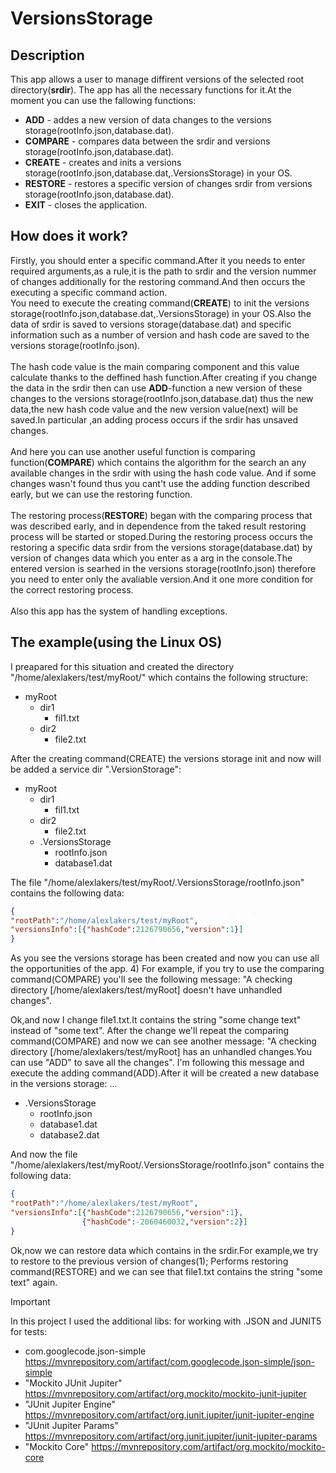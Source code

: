 # VersionsStorage
## Description
  This app allows a user to manage diffirent versions of the selected root directory(<strong>srdir</strong>).
The app has all the necessary functions for it.At the moment you can use the fallowing functions:
 - <strong>ADD</strong> - addes a new version of data changes to the versions storage(rootInfo.json,database.dat).
 - <strong>COMPARE</strong> - compares data between the srdir and versions storage(rootInfo.json,database.dat).
 - <strong>CREATE</strong> - creates and inits a versions storage(rootInfo.json,database.dat,.VersionsStorage) in your OS.
 - <strong>RESTORE</strong> - restores a specific version of changes srdir from versions storage(rootInfo.json,database.dat).
 - <strong>EXIT</strong> - closes the application.

## How does it work?
Firstly, you should enter a specific command.After it you needs to enter required arguments,as a rule,it is the path to srdir and the version nummer of changes additionally for the restoring command.And then occurs the executing a specific command action. 
  <br>You need to execute the creating command(<strong>CREATE</strong>) to init the versions storage(rootInfo.json,database.dat,.VersionsStorage) in your OS.Also the data of 
srdir is saved to versions storage(database.dat) and specific information such as a number of version and hash code are saved to the versions storage(rootInfo.json).</br>
  <br>The hash code value is the main comparing component and this value calculate thanks to the deffined hash function.After creating if you change the data in the srdir then can use <strong>ADD</strong>-function a new version of these changes to the versions storage(rootInfo.json,database.dat) thus the new data,the new hash code value and the new version value(next) will be saved.In particular ,an adding process occurs if the srdir has unsaved changes.</br>
  <br>And here you can use another useful function is comparing function(<strong>COMPARE</strong>) which contains the algorithm for the search an any available changes in the srdir with using the hash code value.
And if some changes wasn't found thus you cant't use the adding function described early, but we can use the restoring function.</br>
  <br>The restoring process(<strong>RESTORE</strong>) began with the comparing process that was described early, and in dependence from the taked result restoring process will be started or stoped.During the restoring process occurs the restoring a specific data srdir from the versions storage(database.dat) by version of changes data which you enter as a arg in the console.The entered version is searhed in the versions storage(rootInfo.json) therefore you need to enter only the avaliable version.And it one more condition for the correct restoring process.</br>
  <br>Also this app has the system of handling exceptions.</br>

## The example(using the Linux OS) 
I preapared for this situation and created the directory "/home/alexlakers/test/myRoot/" which contains the following structure:
- myRoot
  - dir1
    - fil1.txt
  - dir2
    - file2.txt
  
After the creating command(CREATE) the versions storage init and now will be added a service dir ".VersionStorage": 
- myRoot
  - dir1
    - fil1.txt
  - dir2
    - file2.txt
  - .VersionsStorage
    - rootInfo.json
    - database1.dat
  
The file "/home/alexlakers/test/myRoot/.VersionsStorage/rootInfo.json" contains the following data:
```json
{
"rootPath":"/home/alexlakers/test/myRoot",
"versionsInfo":[{"hashCode":2126790656,"version":1}]
}
  ```
As you see the versions storage has been created and now you can use all the opportunities of the app. 
4) For example, if you try to use the comparing command(COMPARE) you'll see the following message:
"A checking directory [/home/alexlakers/test/myRoot] doesn't have unhandled changes".

Ok,and now I change file1.txt.It contains the string "some change text" instead of "some text". After the change we'll repeat the comparing command(COMPARE) and now we can see another message:
  "A checking directory [/home/alexlakers/test/myRoot] has an unhandled changes.You can use "ADD" to save all the changes".
I'm following this message and execute the adding command(ADD).After it will be created a new database in the versions storage:
...
- .VersionsStorage
    - rootInfo.json
    - database1.dat
    - database2.dat

And now the file "/home/alexlakers/test/myRoot/.VersionsStorage/rootInfo.json" contains the following data:
```json
{
"rootPath":"/home/alexlakers/test/myRoot",
"versionsInfo":[{"hashCode":2126790656,"version":1},
                {"hashCode":-2060460032,"version":2}]
}
```
Ok,now we can restore data which contains in the srdir.For example,we try to restore to the previous version of changes(1);
Performs restoring command(RESTORE) and we can see that file1.txt contains the string "some text" again.

> [!IMPORTANT]
>In this project I used the additional libs: for working with .JSON and JUNIT5 for tests:
> - com.googlecode.json-simple https://mvnrepository.com/artifact/com.googlecode.json-simple/json-simple
> - "Mockito JUnit Jupiter"          https://mvnrepository.com/artifact/org.mockito/mockito-junit-jupiter
> - "JUnit Jupiter Engine"           https://mvnrepository.com/artifact/org.junit.jupiter/junit-jupiter-engine
> - "JUnit Jupiter Params"           https://mvnrepository.com/artifact/org.junit.jupiter/junit-jupiter-params
> - "Mockito Core"                   https://mvnrepository.com/artifact/org.mockito/mockito-core
